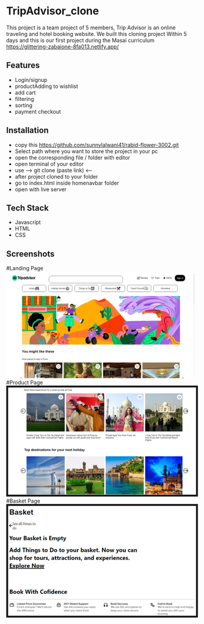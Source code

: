 
# TripAdvisor_clone

This project is a team project of 5 members, Trip Advisor is an online traveling and hotel booking website. We built this cloning project
Within 5 days and this is our first project during the Masai curriculum 
https://glittering-zabaione-8fa013.netlify.app/

## Features

- Login/signup
- productAdding to wishlist
- add cart
- filtering
- sorting
- payment checkout



## Installation

- copy this https://github.com/sunnylalwani41/rabid-flower-3002.git
- Select path where you want to store the project in your pc
- open the corresponding file / folder with editor
- open terminal of your editor
- use  --> git clone (paste link) <-- 
- after project cloned to your folder
- go to index.html inside homenavbar folder
- open with live server
    
## Tech Stack

* Javascript
* HTML
* CSS



## Screenshots
#Landing Page
<img src="WebsiteScreenShot/Trip Advisor_LandingPage.PNG">
#Product Page
<img src="WebsiteScreenShot/Trip Advisor_Menu.PNG" border="5px solid black">
#Basket Page
<img src="WebsiteScreenShot/Trip Advisor_Basket.PNG" border="5px solid black" margin-top="2px">
